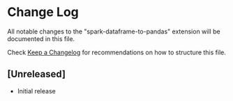 # Change Log

All notable changes to the "spark-dataframe-to-pandas" extension will be documented in this file.

Check [Keep a Changelog](http://keepachangelog.com/) for recommendations on how to structure this file.

## [Unreleased]

- Initial release